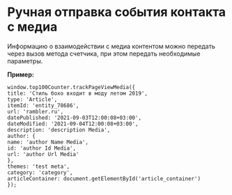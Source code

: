 # Ручная отправка события контакта с медиа

Информацию о взаимодействии с медиа контентом можно передать через вызов метода счетчика, при этом передать необходимые параметры.

**Пример:**

`window.top100Counter.trackPageViewMedia({`\
&#x20;   `title: 'Стиль бохо входит в моду летом 2019',`\
&#x20;   `type: 'Article',`\
&#x20;   `itemId: 'entity_78686',`\
&#x20;   `url: 'rambler.ru',`\
&#x20;   `datePublished: '2021-09-03T12:00:08+03:00',`\
&#x20;   `dateModified: '2021-09-04T12:00:08+03:00',`\
&#x20;   `description: 'description Media',`\
&#x20;   `author: {`\
&#x20;       `name: 'author Name Media',`\
&#x20;       `id: 'author Id Media',`\
&#x20;       `url: 'author Url Media'`\
&#x20;   `},`\
&#x20;   `themes: 'test meta',`\
&#x20;   `category: 'category',`\
&#x20;   `articleContainer: document.getElementById('article_container')`\
`});`
